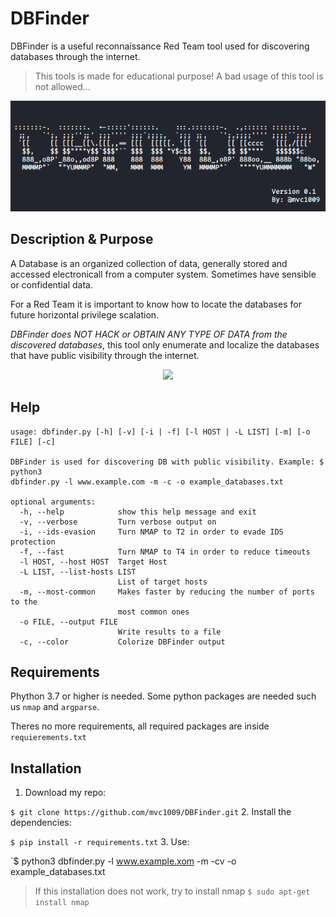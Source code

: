 # DBFinder
DBFinder is a useful reconnaissance Red Team tool used for discovering databases through the internet.

>This tools is made for educational purpose!  A bad usage of this tool is not allowed...

<p align="center">
<img src="src/banner_dbfinder.png">
</p>

## Description & Purpose
A Database is an organized collection of data, generally stored and accessed electronicall from a computer system. Sometimes have sensible or confidential data.

For a Red Team it is important to know how to locate the databases for future horizontal privilege scalation.

*DBFinder does NOT HACK or OBTAIN ANY TYPE OF DATA from the discovered databases*, this tool only enumerate and localize the databases that have public visibility through the internet.

<p align="center">
<img src="https://media.giphy.com/media/jsGtdrPxhAuGLBBNRa/giphy.gif">
</p>


## Help

```
usage: dbfinder.py [-h] [-v] [-i | -f] [-l HOST | -L LIST] [-m] [-o FILE] [-c]

DBFinder is used for discovering DB with public visibility. Example: $ python3
dbfinder.py -l www.example.com -m -c -o example_databases.txt

optional arguments:
  -h, --help            show this help message and exit
  -v, --verbose         Turn verbose output on
  -i, --ids-evasion     Turn NMAP to T2 in order to evade IDS protection
  -f, --fast            Turn NMAP to T4 in order to reduce timeouts
  -l HOST, --host HOST  Target Host
  -L LIST, --list-hosts LIST
                        List of target hosts
  -m, --most-common     Makes faster by reducing the number of ports to the
                        most common ones
  -o FILE, --output FILE
                        Write results to a file
  -c, --color           Colorize DBFinder output

```


## Requirements

Phython 3.7 or higher is needed. Some python packages are needed such us `nmap` and `argparse`.

Theres no more requirements, all required packages are inside `requierements.txt`


## Installation

1. Download my repo:

`$ git clone https://github.com/mvc1009/DBFinder.git`
2. Install the dependencies:

`$ pip install -r requirements.txt`
3. Use:

`$ python3 dbfinder.py -l www.example.xom -m -cv -o example_databases.txt


>If this installation does not work, try to install nmap  `$ sudo apt-get install nmap`
